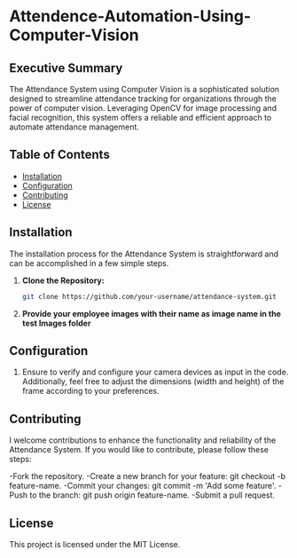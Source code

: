# Attendence-Automation-Using-Computer-Vision

## Executive Summary

The Attendance System using Computer Vision is a sophisticated solution designed to streamline attendance tracking for organizations through the power of computer vision. Leveraging OpenCV for image processing and facial recognition, this system offers a reliable and efficient approach to automate attendance management.

## Table of Contents

- [Installation](#installation)
- [Configuration](#configuration)
- [Contributing](#contributing)
- [License](#license)

## Installation

The installation process for the Attendance System is straightforward and can be accomplished in a few simple steps.

1. **Clone the Repository:**
   ```bash
   git clone https://github.com/your-username/attendance-system.git
2. **Provide your employee images with their name as image name in the test Images folder**


## Configuration

1. Ensure to verify and configure your camera devices as input in the code. Additionally, feel free to adjust the dimensions (width and height) of the frame according to your preferences.


## Contributing
I welcome contributions to enhance the functionality and reliability of the Attendance System. If you would like to contribute, please follow these steps:

-Fork the repository.
-Create a new branch for your feature: git checkout -b feature-name.
-Commit your changes: git commit -m 'Add some feature'.
-Push to the branch: git push origin feature-name.
-Submit a pull request.

## License
This project is licensed under the MIT License.
